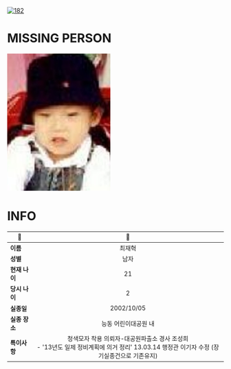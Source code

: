 [![182](https://img.shields.io/badge/%EC%8B%A4%EC%A2%85%EC%8B%A0%EA%B3%A0%EB%8A%94%20%EA%B5%AD%EB%B2%88%EC%97%86%EC%9D%B4-182-blue)](http://safe182.go.kr/index.do)

# MISSING PERSON

<img src="./missing_person.jpg">

# INFO

|🔑|💎|
|--|:--:|
|**이름**|최재혁|
|**성별**|남자|
|**현재 나이**|21|
|**당시 나이**|2|
|**실종일**|2002/10/05|
|**실종 장소**|능동 어린이대공원 내|
|**특이사항**|청색모자 착용                  의뢰자-대공원파출소 경사 조성희</br>- '13년도 일제 정비계획에 의거 정리' 13.03.14 행정관 이기자 수정 (장기실종건으로 기존유지)|
